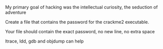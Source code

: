 My primary goal of hacking was the intellectual curiosity, the seduction of adventure

Create a file that contains the password for the crackme2 executable.



Your file should contain the exact password, no new line, no extra space

ltrace, ldd, gdb and objdump can help
